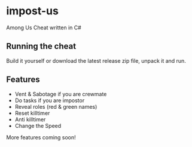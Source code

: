 # impost-us
Among Us Cheat written in C#

## Running the cheat 
Build it yourself or download the latest release zip file, unpack it and run.

## Features

- Vent & Sabotage if you are crewmate
- Do tasks if you are impostor
- Reveal roles (red & green names)
- Reset killtimer
- Anti killtimer
- Change the Speed

More features coming soon!
